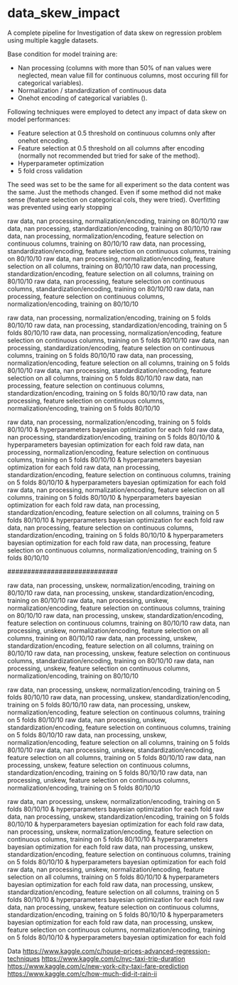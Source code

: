 # data_skew_impact

A complete pipeline for 
Investigation of data skew on regression problem using multiple kaggle datasets.

Base condition for model training are:
- Nan processing (columns with more than 50% of nan values were neglected, mean value fill for continuous columns, most occuring fill for categorical variables).
- Normalization / standardization of continuous data
- Onehot encoding of categorical variables ().

Following techniques were employed to detect any impact of data skew on model performances:
- Feature selection at 0.5 threshold on continuous columns only after onehot encoding.
- Feature selection at 0.5 threshold on all columns after encoding (normally not recommended but tried for sake of the method).
- Hyperparameter optimization
- 5 fold cross validation

The seed was set to be the same for all experiment so the data content was the same. Just the methods changed.
Even if some method did not make sense (feature selection on categorical cols, they were tried).
Overfitting was prevented using early stopping

raw data, nan processing, normalization/encoding, training on 80/10/10
raw data, nan processing, standardization/encoding, training on 80/10/10
raw data, nan processing, normalization/encoding, feature selection on continuous columns, training on 80/10/10
raw data, nan processing, standardization/encoding, feature selection on continuous columns, training on 80/10/10
raw data, nan processing, normalization/encoding, feature selection on all columns, training on 80/10/10
raw data, nan processing, standardization/encoding, feature selection on all columns, training on 80/10/10
raw data, nan processing, feature selection on continuous columns, standardization/encoding, training on 80/10/10
raw data, nan processing, feature selection on continuous columns, normalization/encoding, training on 80/10/10

raw data, nan processing, normalization/encoding, training on 5 folds 80/10/10
raw data, nan processing, standardization/encoding, training on 5 folds 80/10/10
raw data, nan processing, normalization/encoding, feature selection on continuous columns, training on 5 folds 80/10/10
raw data, nan processing, standardization/encoding, feature selection on continuous columns, training on 5 folds 80/10/10
raw data, nan processing, normalization/encoding, feature selection on all columns, training on 5 folds 80/10/10
raw data, nan processing, standardization/encoding, feature selection on all columns, training on 5 folds 80/10/10
raw data, nan processing, feature selection on continuous columns, standardization/encoding, training on 5 folds 80/10/10
raw data, nan processing, feature selection on continuous columns, normalization/encoding, training on 5 folds 80/10/10

raw data, nan processing, normalization/encoding, training on 5 folds 80/10/10 & hyperparameters bayesian optimization for each fold
raw data, nan processing, standardization/encoding, training on 5 folds 80/10/10 & hyperparameters bayesian optimization for each fold
raw data, nan processing, normalization/encoding, feature selection on continuous columns, training on 5 folds 80/10/10 & hyperparameters bayesian optimization for each fold
raw data, nan processing, standardization/encoding, feature selection on continuous columns, training on 5 folds 80/10/10 & hyperparameters bayesian optimization for each fold
raw data, nan processing, normalization/encoding, feature selection on all columns, training on 5 folds 80/10/10 & hyperparameters bayesian optimization for each fold
raw data, nan processing, standardization/encoding, feature selection on all columns, training on 5 folds 80/10/10 & hyperparameters bayesian optimization for each fold
raw data, nan processing, feature selection on continuous columns, standardization/encoding, training on 5 folds 80/10/10 & hyperparameters bayesian optimization for each fold
raw data, nan processing, feature selection on continuous columns, normalization/encoding, training on 5 folds 80/10/10

############################

raw data, nan processing, unskew, normalization/encoding, training on 80/10/10
raw data, nan processing, unskew, standardization/encoding, training on 80/10/10
raw data, nan processing, unskew, normalization/encoding, feature selection on continuous columns, training on 80/10/10
raw data, nan processing, unskew, standardization/encoding, feature selection on continuous columns, training on 80/10/10
raw data, nan processing, unskew, normalization/encoding, feature selection on all columns, training on 80/10/10
raw data, nan processing, unskew, standardization/encoding, feature selection on all columns, training on 80/10/10
raw data, nan processing, unskew, feature selection on continuous columns, standardization/encoding, training on 80/10/10
raw data, nan processing, unskew, feature selection on continuous columns, normalization/encoding, training on 80/10/10

raw data, nan processing, unskew, normalization/encoding, training on 5 folds 80/10/10
raw data, nan processing, unskew, standardization/encoding, training on 5 folds 80/10/10
raw data, nan processing, unskew, normalization/encoding, feature selection on continuous columns, training on 5 folds 80/10/10
raw data, nan processing, unskew, standardization/encoding, feature selection on continuous columns, training on 5 folds 80/10/10
raw data, nan processing, unskew, normalization/encoding, feature selection on all columns, training on 5 folds 80/10/10
raw data, nan processing, unskew, standardization/encoding, feature selection on all columns, training on 5 folds 80/10/10
raw data, nan processing, unskew, feature selection on continuous columns, standardization/encoding, training on 5 folds 80/10/10
raw data, nan processing, unskew, feature selection on continuous columns, normalization/encoding, training on 5 folds 80/10/10

raw data, nan processing, unskew, normalization/encoding, training on 5 folds 80/10/10 & hyperparameters bayesian optimization for each fold
raw data, nan processing, unskew, standardization/encoding, training on 5 folds 80/10/10 & hyperparameters bayesian optimization for each fold
raw data, nan processing, unskew, normalization/encoding, feature selection on continuous columns, training on 5 folds 80/10/10 & hyperparameters bayesian optimization for each fold
raw data, nan processing, unskew, standardization/encoding, feature selection on continuous columns, training on 5 folds 80/10/10 & hyperparameters bayesian optimization for each fold
raw data, nan processing, unskew, normalization/encoding, feature selection on all columns, training on 5 folds 80/10/10 & hyperparameters bayesian optimization for each fold
raw data, nan processing, unskew, standardization/encoding, feature selection on all columns, training on 5 folds 80/10/10 & hyperparameters bayesian optimization for each fold
raw data, nan processing, unskew, feature selection on continuous columns, standardization/encoding, training on 5 folds 80/10/10 & hyperparameters bayesian optimization for each fold
raw data, nan processing, unskew, feature selection on continuous columns, normalization/encoding, training on 5 folds 80/10/10 & hyperparameters bayesian optimization for each fold


Data
https://www.kaggle.com/c/house-prices-advanced-regression-techniques
https://www.kaggle.com/c/nyc-taxi-trip-duration
https://www.kaggle.com/c/new-york-city-taxi-fare-prediction
https://www.kaggle.com/c/how-much-did-it-rain-ii